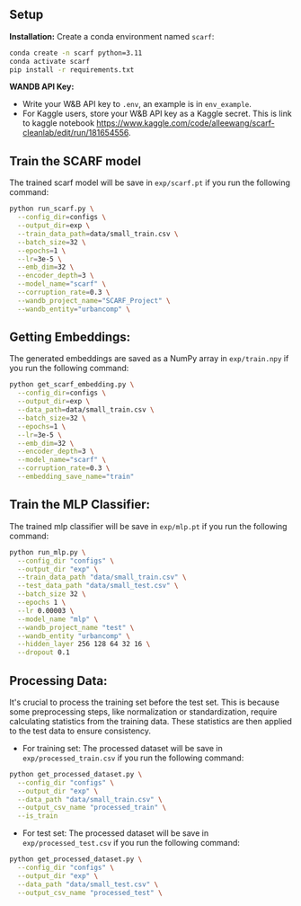 ## Setup
**Installation:**
Create a conda environment named `scarf`:
```bash
conda create -n scarf python=3.11 
conda activate scarf
pip install -r requirements.txt
```

**WANDB API Key:**
* Write your W&B API key to `.env`, an example is in `env_example`.
* For Kaggle users, store your W&B API key as a Kaggle secret. This is link to kaggle notebook https://www.kaggle.com/code/alleewang/scarf-cleanlab/edit/run/181654556.

## Train the SCARF model
The trained scarf model will be save in  `exp/scarf.pt` if you run the following command:
```bash
python run_scarf.py \
  --config_dir=configs \
  --output_dir=exp \
  --train_data_path=data/small_train.csv \
  --batch_size=32 \
  --epochs=1 \
  --lr=3e-5 \
  --emb_dim=32 \
  --encoder_depth=3 \
  --model_name="scarf" \
  --corruption_rate=0.3 \
  --wandb_project_name="SCARF_Project" \
  --wandb_entity="urbancomp" \
```

## Getting Embeddings:
The generated embeddings are saved as a NumPy array in `exp/train.npy` if you run the following command:

```bash
python get_scarf_embedding.py \
  --config_dir=configs \
  --output_dir=exp \
  --data_path=data/small_train.csv \
  --batch_size=32 \
  --epochs=1 \
  --lr=3e-5 \
  --emb_dim=32 \
  --encoder_depth=3 \
  --model_name="scarf" \
  --corruption_rate=0.3 \
  --embedding_save_name="train"
```

## Train the MLP Classifier:
The trained mlp classifier will be save in  `exp/mlp.pt` if you run the following command:
```bash
python run_mlp.py \
  --config_dir "configs" \
  --output_dir "exp" \
  --train_data_path "data/small_train.csv" \
  --test_data_path "data/small_test.csv" \
  --batch_size 32 \
  --epochs 1 \
  --lr 0.00003 \
  --model_name "mlp" \
  --wandb_project_name "test" \
  --wandb_entity "urbancomp" \
  --hidden_layer 256 128 64 32 16 \
  --dropout 0.1
```
## Processing Data:

It's crucial to process the training set before the test set. This is because some preprocessing steps, like normalization or standardization, require calculating statistics from the training data. These statistics are then applied to the test data to ensure consistency.

* For training set:
The processed dataset will be save in  `exp/processed_train.csv` if you run the following command:
```bash
python get_processed_dataset.py \
  --config_dir "configs" \
  --output_dir "exp" \
  --data_path "data/small_train.csv" \
  --output_csv_name "processed_train" \
  --is_train
```
* For test set:
The processed dataset will be save in  `exp/processed_test.csv` if you run the following command:
```bash
python get_processed_dataset.py \
  --config_dir "configs" \
  --output_dir "exp" \
  --data_path "data/small_test.csv" \
  --output_csv_name "processed_test" \
```



